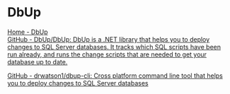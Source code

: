 # DbUp

[Home - DbUp](https://dbup.readthedocs.io/en/latest/)  
[GitHub - DbUp/DbUp: DbUp is a .NET library that helps you to deploy changes to SQL Server databases. It tracks which SQL scripts have been run already, and runs the change scripts that are needed to get your database up to date.](https://github.com/DbUp/DbUp/)  

[GitHub - drwatson1/dbup-cli: Cross platform command line tool that helps you to deploy changes to SQL Server databases](https://github.com/drwatson1/dbup-cli)  
